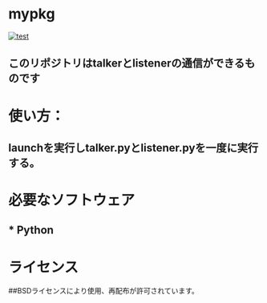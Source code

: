 # mypkg
   [![test](https://github.com/21c1041yukikumazawa/mypkg/actions/workflows/test.yml/badge.svg)](https://github.com/21c1041yukikumazawa/mypkg/actions/workflows/test.yml)
## このリポジトリはtalkerとlistenerの通信ができるものです
# 使い方：
## launchを実行しtalker.pyとlistener.pyを一度に実行する。
# 必要なソフトウェア     
## * Python
# ライセンス   
##BSDライセンスにより使用、再配布が許可されています。
